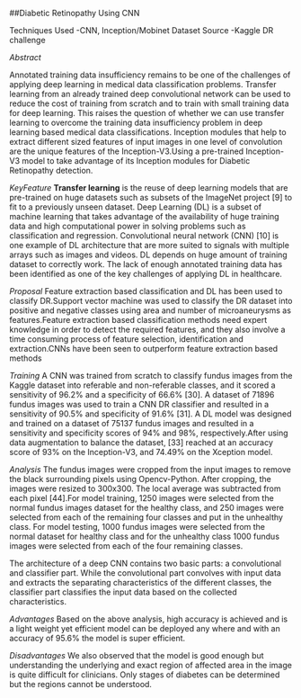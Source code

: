 ##Diabetic Retinopathy Using CNN

Techniques Used -CNN, Inception/Mobinet
Dataset Source -Kaggle DR challenge

*Abstract*

Annotated training data insufficiency remains to be one of the challenges of applying deep learning in medical data classification problems. Transfer learning from an already trained deep convolutional network can be used to reduce the cost of training from scratch and to train with small training data for deep learning. This raises the question of whether we can use transfer learning to overcome the training data insufficiency problem in deep learning based medical data classifications.
Inception modules that help to extract different sized features of input images in one level of convolution are the unique features of the Inception-V3.Using a pre-trained Inception-V3 model to take advantage of its Inception modules for Diabetic Retinopathy detection.

*KeyFeature*
**Transfer learning** is the reuse of deep learning models that are pre-trained on huge datasets such as subsets of the ImageNet project [9] to fit to a previously unseen dataset. Deep Learning (DL) is a subset of machine learning that takes advantage of the availability of huge training data and high computational power in solving problems such as classification and regression. Convolutional neural network (CNN) [10] is one example of DL architecture that are more suited to signals with multiple arrays such as images and videos.
DL depends on huge amount of training dataset to correctly work. The lack of enough annotated training data has been identified as one of the key challenges of applying DL in healthcare.

*Proposal*
Feature extraction based classification and DL has been used to classify DR.Support vector machine was used to classify the DR dataset into positive and negative classes using area and number of microaneurysms as features.Feature extraction based classification methods need expert knowledge in order to detect the required features, and they also involve a time consuming process of feature selection, identification and extraction.CNNs have been seen to outperform feature extraction based methods

*Training*
A CNN was trained from scratch to classify fundus images from the Kaggle dataset into referable and non-referable classes, and it scored a sensitivity of 96.2% and a specificity of 66.6% [30]. A dataset of 71896 fundus images was used to train a CNN DR classifier and resulted in a sensitivity of 90.5% and specificity of 91.6% [31]. A DL model was designed and trained on a dataset of 75137 fundus images and resulted in a sensitivity and specificity scores of 94% and 98%, respectively.After using data augmentation to balance the dataset, [33] reached at an accuracy score of 93% on the Inception-V3, and 74.49% on the Xception model.

*Analysis*
The fundus images were cropped from the input images to remove the black surrounding pixels using Opencv-Python. After cropping, the images were resized to 300x300. The local average was subtracted from each pixel [44].For model training, 1250 images were selected from the normal fundus images dataset for the healthy class, and 250 images were selected from each of the remaining four classes and put in the unhealthy class. For model testing, 1000 fundus images were selected from the normal dataset for healthy class and for the unhealthy class 1000 fundus images were selected from each of the four remaining classes.


The architecture of a deep CNN contains two basic parts: a convolutional and classifier part. While the convolutional part convolves with input data and extracts the separating characteristics of the different classes, the classifier part classifies the input data based on the collected characteristics.

*Advantages*
Based on the above analysis, high accuracy is achieved and is a light weight yet efficient model can be deployed any where and with an accuracy of 95.6% the model is super efficient.

*Disadvantages*
We also observed that the model is good enough but understanding the underlying and exact region of affected area in the image is quite difficult for clinicians. Only stages of diabetes can be determined but the regions cannot be understood.





